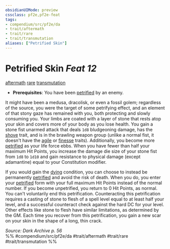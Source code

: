 ```yaml
---
obsidianUIMode: preview
cssclass: pf2e,pf2e-feat
tags:
- compendium/src/pf2e/da
- trait/aftermath
- trait/rare
- trait/transmutation
aliases: ["Petrified Skin"]
---
```

# Petrified Skin  *Feat 12*  
[aftermath](../../rules/traits/aftermath-da.md)  [rare](../../rules/traits/rare.md)  [transmutation](../../rules/traits/transmutation.md)  

- **Prerequisites**: You have been [petrified](../../rules/conditions.md#Petrified) by an enemy.

It might have been a medusa, dracolisk, or even a fossil golem; regardless of the source, you were the target of some petrifying effect, and an element of that stony gaze has remained with you, both protecting and slowly consuming you. Your limbs are coated with a layer of stone that rests atop your skin and covers more of your body as you lose health. You gain a stone fist unarmed attack that deals `1d8` bludgeoning damage, has the [shove](../../rules/traits/shove.md) trait, and is in the brawling weapon group (unlike a normal fist, it doesn't have the [agile](../../rules/traits/agile.md) or [finesse](../../rules/traits/finesse.md) traits). Additionally, you become more [petrified](../../rules/conditions.md#Petrified) as your life force ebbs. When you have fewer than half your maximum Hit Points, you increase the damage die size of your stone fist from `1d8` to `1d10` and gain resistance to physical damage (except adamantine) equal to your Constitution modifier.

If you would gain the [dying](../../rules/conditions.md#Dying) condition, you can choose to instead be permanently [petrified](../../rules/conditions.md#Petrified) and avoid the risk of death. When you do, you enter your [petrified](../../rules/conditions.md#Petrified) form with your full maximum Hit Points instead of the normal number. If you become unpetrified, you return to 0 Hit Points, as normal. You can't voluntarily end this petrification. Counteracting this petrification requires a casting of stone to flesh of a spell level equal to at least half your level, and a successful counteract check against the hard DC for your level. Other effects like stone to flesh have similar limitations, as determined by the GM. Each time you recover from this petrification, you gain a new scar on your skin in the shape of a long, thin crack.

*Source: Dark Archive p. 56*  
%% #compendium/src/pf2e/da #trait/aftermath #trait/rare #trait/transmutation %%